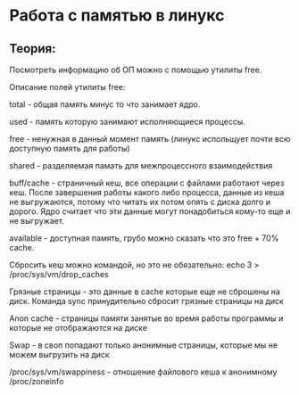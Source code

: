 # Работа с памятью в линукс

## Теория:

Посмотреть информацию об ОП можно с помощью утилиты free.
 
Описание полей утилиты free:

total - общая память минус то что занимает ядро.

used - память которую занимают исполняющиеся процессы.

free - ненужная в данный момент память (линукс испольщует почти всю доступную память для работы)

shared - разделяемая памать для межпроцессного взаимодействия

buff/cache - страничный кеш, все операции с файлами работают через кеш. После завершения работы какого либо процесса, данные из кеша не выгружаются, потому что читать их потом опять с диска долго и дорого. Ядро считает что эти данные могут понадобиться кому-то еще и не выгружает.

available - доступная память, грубо можно сказать что это free + 70% cache.

Сбросить кеш можно командой, но это не обязательно:
echo 3 > /proc/sys/vm/drop_caches

Грязные страницы - это данные в cache которые еще не сброшены на диск.
Команда sync принудительно сбросит грязные страницы на диск

Anon cache - страницы памяти занятые во время работы программы и которые не отображаются на диске 

Swap - в своп попадают только анонимные страницы, которые мы не можем выгрузить на диск

/proc/sys/vm/swappiness - отношение файлового кеша к анонимному
/proc/zoneinfo 
